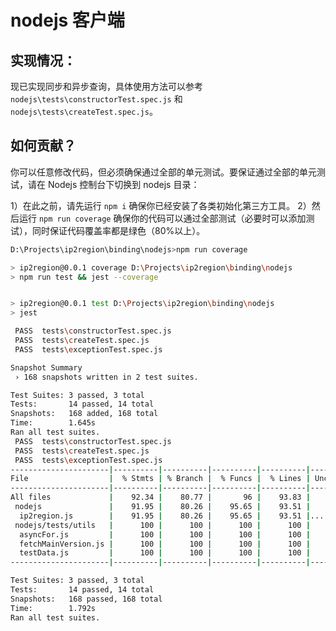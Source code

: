 # nodejs 客户端

## 实现情况：

现已实现同步和异步查询，具体使用方法可以参考 `nodejs\tests\constructorTest.spec.js` 和`nodejs\tests\createTest.spec.js`。

## 如何贡献？

你可以任意修改代码，但必须确保通过全部的单元测试。要保证通过全部的单元测试，请在 Nodejs 控制台下切换到 nodejs 目录：

1）在此之前，请先运行 `npm i` 确保你已经安装了各类初始化第三方工具。
2）然后运行 `npm run coverage` 确保你的代码可以通过全部测试（必要时可以添加测试），同时保证代码覆盖率都是绿色（80%以上）。

```bash
D:\Projects\ip2region\binding\nodejs>npm run coverage

> ip2region@0.0.1 coverage D:\Projects\ip2region\binding\nodejs
> npm run test && jest --coverage


> ip2region@0.0.1 test D:\Projects\ip2region\binding\nodejs
> jest

 PASS  tests\constructorTest.spec.js
 PASS  tests\createTest.spec.js
 PASS  tests\exceptionTest.spec.js

Snapshot Summary
 › 168 snapshots written in 2 test suites.

Test Suites: 3 passed, 3 total
Tests:       14 passed, 14 total
Snapshots:   168 added, 168 total
Time:        1.645s
Ran all test suites.
 PASS  tests\constructorTest.spec.js
 PASS  tests\createTest.spec.js
 PASS  tests\exceptionTest.spec.js
----------------------|----------|----------|----------|----------|-------------------|
File                  |  % Stmts | % Branch |  % Funcs |  % Lines | Uncovered Line #s |
----------------------|----------|----------|----------|----------|-------------------|
All files             |    92.34 |    80.77 |       96 |    93.83 |                   |
 nodejs               |    91.95 |    80.26 |    95.65 |    93.51 |                   |
  ip2region.js        |    91.95 |    80.26 |    95.65 |    93.51 |... 09,410,460,484 |
 nodejs/tests/utils   |      100 |      100 |      100 |      100 |                   |
  asyncFor.js         |      100 |      100 |      100 |      100 |                   |
  fetchMainVersion.js |      100 |      100 |      100 |      100 |                   |
  testData.js         |      100 |      100 |      100 |      100 |                   |
----------------------|----------|----------|----------|----------|-------------------|

Test Suites: 3 passed, 3 total
Tests:       14 passed, 14 total
Snapshots:   168 passed, 168 total
Time:        1.792s
Ran all test suites.
```